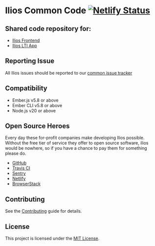 # Ilios Common Code [![Netlify Status](https://api.netlify.com/api/v1/badges/75f80285-ab18-4556-8640-dcd47dbe1f9b/deploy-status)](https://app.netlify.com/sites/ilios-common/deploys)

## Shared code repository for:

- [Ilios Frontend](https://github.com/ilios/common)
- [Ilios LTI App](https://github.com/ilios/lti-app)

## Reporting Issue

All Ilios issues should be reported to our [common issue tracker](https://github.com/ilios/ilios/issues)

## Compatibility

* Ember.js v5.8 or above
* Ember CLI v5.8 or above
* Node.js v20 or above

Open Source Heroes
------------------------------------------------------------------------------

Every day these for-profit companies make developing Ilios possible.  Without the free tier of service they offer to
open source software, ilios would be nowhere, so if you have a chance to pay them for something please do.

- [GitHub](https://github.com)
- [Travis CI](https://travis-ci.org/)
- [Sentry](https://sentry.io/for/open-source/)
- [Netlify](https://www.netlify.com)
- [BrowserStack](https://www.browserstack.com)

## Contributing

See the [Contributing](CONTRIBUTING.md) guide for details.


## License

This project is licensed under the [MIT License](LICENSE.md).
